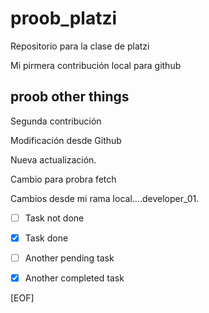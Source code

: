 # proob_platzi

Repositorio para la clase de platzi

Mi pirmera contribución local para github

## proob other things

Segunda contribución

Modificación desde Github

Nueva actualización.

Cambio para probra fetch

Cambios desde mi rama local....developer_01.

- [ ] Task not done
- [x] Task done

- [ ] Another pending task
- [x] Another completed task

 [EOF]
